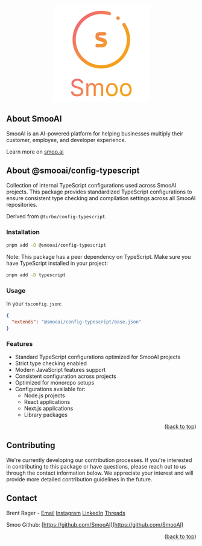 <!-- Improved compatibility of back to top link: See: https://github.com/othneildrew/Best-README-Template/pull/73 -->

<a name="readme-top"></a>

<br />
<div align="center">
  <a href="https://smoo.ai">
    <img src="images/logo.png" alt="SmooAI Logo" />
  </a>
</div>

<!-- ABOUT THE PROJECT -->

## About SmooAI

SmooAI is an AI-powered platform for helping businesses multiply their customer, employee, and developer experience.

Learn more on [smoo.ai](https://smoo.ai)

## About @smooai/config-typescript

Collection of internal TypeScript configurations used across SmooAI projects. This package provides standardized TypeScript configurations to ensure consistent type checking and compilation settings across all SmooAI repositories.

Derived from `@turbo/config-typescript`.

### Installation

```sh
pnpm add -D @smooai/config-typescript
```

Note: This package has a peer dependency on TypeScript. Make sure you have TypeScript installed in your project:

```sh
pnpm add -D typescript
```

### Usage

In your `tsconfig.json`:

```json
{
  "extends": "@smooai/config-typescript/base.json"
}
```

### Features

- Standard TypeScript configurations optimized for SmooAI projects
- Strict type checking enabled
- Modern JavaScript features support
- Consistent configuration across projects
- Optimized for monorepo setups
- Configurations available for:
  - Node.js projects
  - React applications
  - Next.js applications
  - Library packages

<p align="right">(<a href="#readme-top">back to top</a>)</p>

## Contributing

We're currently developing our contribution processes. If you're interested in contributing to this package or have questions, please reach out to us through the contact information below. We appreciate your interest and will provide more detailed contribution guidelines in the future.

<!-- CONTACT -->

## Contact

Brent Rager - [Email](mailto:brent@smoo.ai)
[Instagram](https://www.instagram.com/brentragertech/)
[LinkedIn](https://www.linkedin.com/in/brentrager/)
[Threads](https://www.threads.net/@brentragertech)

Smoo Github: [https://github.com/SmooAI](https://github.com/SmooAI)

<p align="right">(<a href="#readme-top">back to top</a>)</p>
